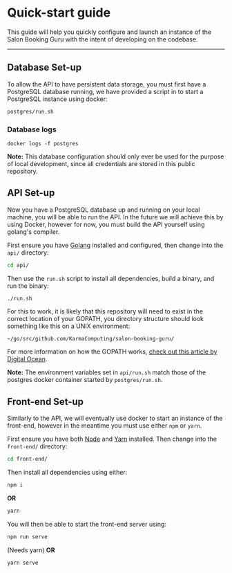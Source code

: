 # Quick-start guide

This guide will help you quickly configure and launch an instance of the Salon
Booking Guru with the intent of developing on the codebase.

---

## Database Set-up

To allow the API to have persistent data storage, you must first have a
PostgreSQL database running, we have provided a script in to start a PostgreSQL
instance using docker:
```bash
postgres/run.sh
```
### Database logs
```
docker logs -f postgres
```

**Note:** This database configuration should only ever be used for the purpose
of local development, since all credentials are stored in this public
repository.

## API Set-up

Now you have a PostgreSQL database up and running on your local machine, you
will be able to run the API. In the future we will achieve this by using Docker,
however for now, you must build the API yourself using golang's compiler.

First ensure you have [Golang](https://golang.org/doc/install) installed and
configured, then change into the
`api/` directory:
```bash
cd api/
```

Then use the `run.sh` script to install all dependencies, build a binary, and
run the binary:
```bash
./run.sh
```

For this to work, it is likely that this repository will need to exist in the
correct location of your GOPATH, you directory structure should look something
like this on a UNIX environment:
```
~/go/src/github.com/KarmaComputing/salon-booking-guru/
```
For more information on how the GOPATH works,
[check out this article by Digital Ocean](https://www.digitalocean.com/community/tutorials/understanding-the-gopath).

**Note:** The environment variables set in `api/run.sh` match those of the
postgres docker container started by `postgres/run.sh`.

## Front-end Set-up

Similarly to the API, we will eventually use docker to start an instance of the
front-end, however in the meantime you must use either `npm` or `yarn`.

First ensure you have both [Node](https://nodejs.org/en/) and [Yarn](https://yarnpkg.com/getting-started/install) installed.
Then change into the `front-end/` directory:
```bash
cd front-end/
```

Then install all dependencies using either:
```bash
npm i
```
**OR**
```bash
yarn
```

You will then be able to start the front-end server using:
```bash
npm run serve
```
(Needs yarn)
**OR**
```bash
yarn serve
```
